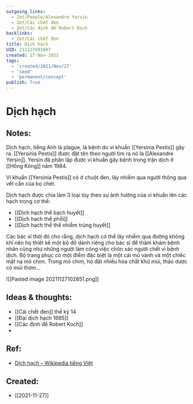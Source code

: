 ```yaml
---
outgoing_links:
  - Zet/People/Alexandre Yersin
  - Zet/Cái chết đen
  - Zet/Các định đề Robert Koch
backlinks:
  - Zet/Cái chết đen
title: Dịch hạch
UID: 211127091007
created: 27-Nov-2021
tags:
  - 'created/2021/Nov/27'
  - 'seed'
  - 'permanent/concept'
publish: True
---
```

# Dịch hạch

## Notes:
Dịch hạch, tiếng Anh là plague, là bệnh do vi khuẩn [[Yersinia Pestis]] gây ra. [[Yersinia Pestis]] được đặt tên theo người tìm ra nó là [[Alexandre Yersin]]. Yersin đã phân lập được vi khuẩn gây bệnh trong trận dịch ở [[Hồng Kông]] năm 1984.

Vi khuẩn [[Yersinia Pestis]] có ở chuột đen, lây nhiễm qua người thông qua vết cắn của bọ chét.

Dịch hạch được chia làm 3 loại tùy theo sự ảnh hưởng của vi khuẩn lên các hạch trong cơ thể:

- [[Dịch hạch thể bạch huyết]]
- [[Dịch hạch thể phổi]]
- [[Dịch hạch thể thể nhiễm trùng huyết]]

Các bác sĩ thời đó cho rằng, dịch hạch có thể lây nhiễm qua đường không khí nên họ thiết kế một bộ đồ dành riêng cho bác sĩ để thăm khám bệnh nhân cũng như những người làm công việc chôn xác người chết vì bệnh dịch. Bộ trang phục có một điểm đặc biệt là một cái mũ vành và một chiếc mặt nạ mỏ chim. Trong mỏ chim, họ đặt nhiều hóa chất khử mùi, thảo dược có mùi thơm...

![[Pasted image 20211127102851.png]]


## Ideas & thoughts:
- [[Cái chết đen]] thế kỷ 14
- [[Đại dịch hạch 1665]]
- [[Các định đề Robert Koch]]
- 
## Ref:
- [Dịch hạch – Wikipedia tiếng Việt](https://vi.wikipedia.org/wiki/D%E1%BB%8Bch_h%E1%BA%A1ch)
## Created:
- [[2021-11-27]]
